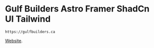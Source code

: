 # Gulf Builders Astro Framer ShadCn UI Tailwind

```
https://gulfbuilders.ca
```

[Website](https://gulfbuilders.ca/t).
